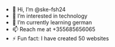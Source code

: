 - 👋 Hi, I’m @ske-fsh24
- 👀 I’m interested in technology
- 🌱 I’m currently learning german
- 📫 Reach me at +355685656065
- ⚡ Fun fact: I have created 50 websites
